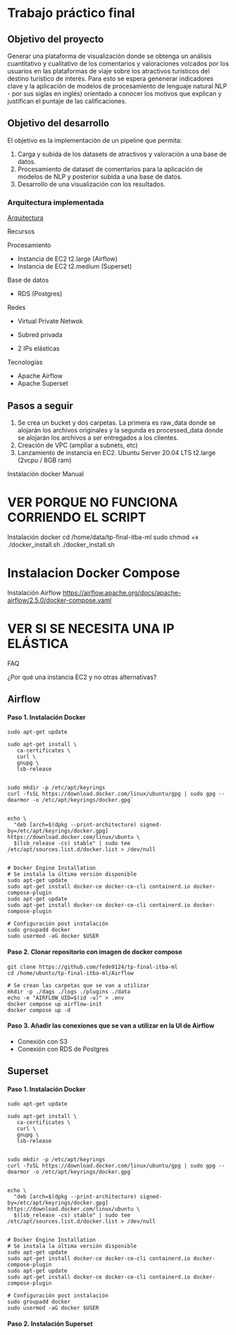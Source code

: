 # Trabajo práctico final 


## Objetivo del proyecto
Generar una plataforma de visualización donde se obtenga un análisis cuantitativo y cualitativo de los comentarios y valoraciones volcados por los usuarios en las plataformas de viaje sobre los atractivos turísticos del destino turístico de interés. Para esto se espera genenerar indicadores clave y la aplicación de modelos de procesamiento de lenguaje natural NLP - por sus siglas en inglés) orientado a conocer los motivos que explican y justifican el puntaje de las calificaciones.


## Objetivo del desarrollo
El objetivo es la implementación de un pipeline que permita: 

1) Carga y subida de los datasets de atractivos y valoración a una base de datos.
2) Procesamiento de dataset de comentarios para la aplicación de modelos de NLP y posterior subida a una base de datos.
3) Desarrollo de una visualización con los resultados.



### Arquitectura implementada

[Arquitectura](C:\Users\Fede\Documents\GitHub\tp-final-itba-ml\Arquitectura\Arquitectura.png)


Recursos 

Procesamiento
- Instancia de EC2 t2.large (Airflow)
- Instancia de EC2 t2.medium (Superset)

Base de datos
- RDS (Postgres)  


Redes
- Virtual Private Netwok

- Subred privada 

- 2 IPs elásticas

Tecnologías

- Apache Airflow
- Apache Superset

## Pasos a seguir

1. Se crea un bucket y dos carpetas. La primera es raw_data donde se alojarán los archivos originales y la segunda es processed_data donde se alojarán los archivos a ser entregados a los clientes.  
2. Creación de VPC  (ampliar a subnets, etc)
3. Lanzamiento de instancia en EC2.  Ubuntu Server 20.04 LTS  t2.large (2vcpu / 8GB ram)



Instalación docker
Manual 

# VER PORQUE NO FUNCIONA CORRIENDO EL SCRIPT
Instalación docker
cd /home/data/tp-final-itba-ml
sudo chmod +x ./docker_install.sh
./docker_install.sh


# Instalacion Docker Compose



Instalación Airflow
https://airflow.apache.org/docs/apache-airflow/2.5.0/docker-compose.yaml


# VER SI SE NECESITA UNA IP ELÁSTICA

FAQ

¿Por qué una instancia EC2 y no otras alternativas?



## Airflow

#### Paso 1. Instalación Docker

```
sudo apt-get update

sudo apt-get install \
   ca-certificates \
   curl \
   gnupg \
   lsb-release


sudo mkdir -p /etc/apt/keyrings
curl -fsSL https://download.docker.com/linux/ubuntu/gpg | sudo gpg --dearmor -o /etc/apt/keyrings/docker.gpg`


echo \
  "deb [arch=$(dpkg --print-architecture) signed-by=/etc/apt/keyrings/docker.gpg] https://download.docker.com/linux/ubuntu \
  $(lsb_release -cs) stable" | sudo tee /etc/apt/sources.list.d/docker.list > /dev/null


# Docker Engine Installation
# Se instala la última versión disponible
sudo apt-get update
sudo apt-get install docker-ce docker-ce-cli containerd.io docker-compose-plugin
sudo apt-get update
sudo apt-get install docker-ce docker-ce-cli containerd.io docker-compose-plugin

# Configuración post instalación
sudo groupadd docker
sudo usermod -aG docker $USER
```

#### Paso 2. Clonar repositorio con imagen de docker compose

```
git clone https://github.com/fede9124/tp-final-itba-ml
cd /home/ubuntu/tp-final-itba-ml/Airflow

# Se crean las carpetas que se van a utilizar
mkdir -p ./dags ./logs ./plugins ./data
echo -e "AIRFLOW_UID=$(id -u)" > .env
docker compose up airflow-init
docker compose up -d
```

#### Paso 3. Añadir las conexiones que se van a utilizar en la UI de Airflow

- Conexión con S3
- Conexión con RDS de Postgres 

## Superset

#### Paso 1. Instalación Docker

```
sudo apt-get update

sudo apt-get install \
   ca-certificates \
   curl \
   gnupg \
   lsb-release


sudo mkdir -p /etc/apt/keyrings
curl -fsSL https://download.docker.com/linux/ubuntu/gpg | sudo gpg --dearmor -o /etc/apt/keyrings/docker.gpg`


echo \
  "deb [arch=$(dpkg --print-architecture) signed-by=/etc/apt/keyrings/docker.gpg] https://download.docker.com/linux/ubuntu \
  $(lsb_release -cs) stable" | sudo tee /etc/apt/sources.list.d/docker.list > /dev/null


# Docker Engine Installation
# Se instala la última versión disponible
sudo apt-get update
sudo apt-get install docker-ce docker-ce-cli containerd.io docker-compose-plugin
sudo apt-get update
sudo apt-get install docker-ce docker-ce-cli containerd.io docker-compose-plugin

# Configuración post instalación
sudo groupadd docker
sudo usermod -aG docker $USER
```

#### Paso 2. Instalación Superset
```


